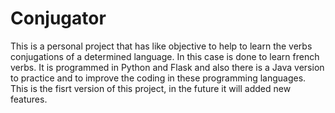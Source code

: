 # Conjugator
This is a personal project that has like objective to help to learn the verbs conjugations of a determined language. In this case is done to learn french verbs. It is programmed in Python and Flask and also there is a Java version to practice and to improve the coding in these programming languages. This is the fisrt version of this project, in the future it will added new features.
